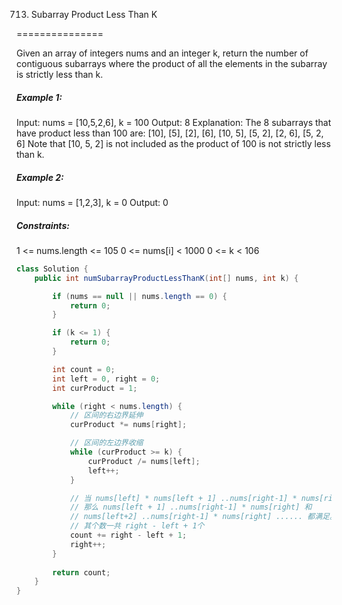713. Subarray Product Less Than K

===============

Given an array of integers nums and an integer k, return the number of contiguous subarrays where the product of all the elements in the subarray is strictly less than k.

##### Example 1:

Input: nums = [10,5,2,6], k = 100
Output: 8
Explanation: The 8 subarrays that have product less than 100 are:
[10], [5], [2], [6], [10, 5], [5, 2], [2, 6], [5, 2, 6]
Note that [10, 5, 2] is not included as the product of 100 is not strictly less than k.

##### Example 2:

Input: nums = [1,2,3], k = 0
Output: 0

##### Constraints:

1 <= nums.length <= 105
0 <= nums[i] < 1000
0 <= k < 106

```java
class Solution {
    public int numSubarrayProductLessThanK(int[] nums, int k) {

        if (nums == null || nums.length == 0) {
            return 0;
        }

        if (k <= 1) {
            return 0;
        }

        int count = 0;
        int left = 0, right = 0;
        int curProduct = 1;

        while (right < nums.length) {
            // 区间的右边界延伸
            curProduct *= nums[right];

            // 区间的左边界收缩 
            while (curProduct >= k) {
                curProduct /= nums[left];
                left++;
            }

            // 当 nums[left] * nums[left + 1] ..nums[right-1] * nums[right] 都满足 < k 时，
            // 那么 nums[left + 1] ..nums[right-1] * nums[right] 和 
            // nums[left+2] ..nums[right-1] * nums[right] ...... 都满足。
            // 其个数一共 right - left + 1个
            count += right - left + 1;
            right++;
        }
        
        return count;
    }
}
```

